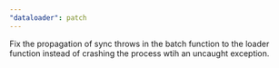 ```yaml
---
"dataloader": patch
---
```


Fix the propagation of sync throws in the batch function to the loader function instead of crashing the process wtih an uncaught exception.
